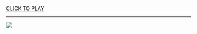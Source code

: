 
<a href="https://premium76.site?title=babel_tower_game_cool_math_games&ref=12M">CLICK TO PLAY</a></h3>
<hr>

<a href="https://premium76.site?title=babel_tower_game_cool_math_games&ref=12M"><img src="https://clearcache.store/games.png"></a>


